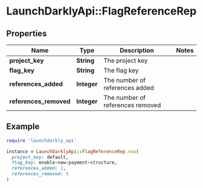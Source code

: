 # LaunchDarklyApi::FlagReferenceRep

## Properties

| Name | Type | Description | Notes |
| ---- | ---- | ----------- | ----- |
| **project_key** | **String** | The project key |  |
| **flag_key** | **String** | The flag key |  |
| **references_added** | **Integer** | The number of references added |  |
| **references_removed** | **Integer** | The number of references removed |  |

## Example

```ruby
require 'launchdarkly_api'

instance = LaunchDarklyApi::FlagReferenceRep.new(
  project_key: default,
  flag_key: enable-new-payment-structure,
  references_added: 2,
  references_removed: 5
)
```

